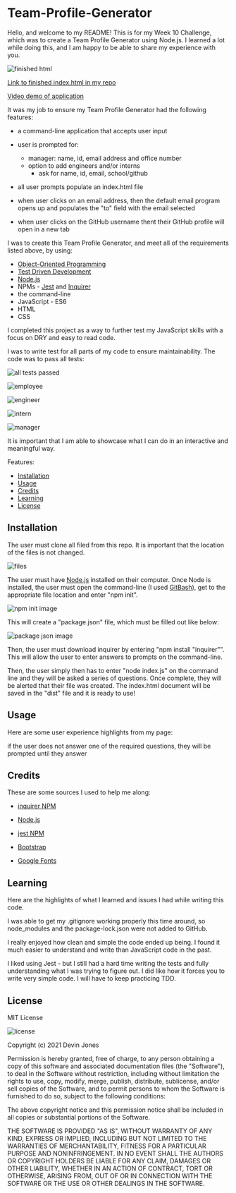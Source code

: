 # Team-Profile-Generator

Hello, and welcome to my README! This is for my Week 10 Challenge, which was to create a Team Profile Generator using Node.js. I learned a lot while doing this, and I am happy to be able to share my experience with you.

![finished html](https://github.com/dvicj/Team-Profile-Generator/blob/main/dist/images/final%20website.png)

[Link to finished index.html in my repo](https://github.com/dvicj/Team-Profile-Generator/blob/main/dist/index.html)

[Video demo of application](https://drive.google.com/file/d/1xO0TgGrJcFqg5AieAtKAZvP3pi62n_ah/view?usp=sharing)

It was my job to ensure my Team Profile Generator had the following features:

- a command-line application that accepts user input

- user is prompted for: 
    - manager: name, id, email address and office number
    - option to add engineers and/or interns
        - ask for name, id, email, school/github

- all user prompts populate an index.html file 

- when user clicks on an email address, then the default email program opens up and populates the "to" field with the email selected 

- when user clicks on the GitHub username thent their GitHub profile will open in a new tab


I was to create this Team Profile Generator, and meet all of the requirements listed above, by using:

- [Object-Oriented Programming](https://en.wikipedia.org/wiki/Object-oriented_programming#:~:text=Object%2Doriented%20programming%20(OOP),(often%20known%20as%20methods).)
- [Test Driven Development](https://en.wikipedia.org/wiki/Test-driven_development)
- [Node.js](https://nodejs.org/en/)
- NPMs - [Jest](https://www.npmjs.com/package/jest) and [Inquirer](https://www.npmjs.com/package/inquirer)
- the command-line
- JavaScript - ES6
- HTML 
- CSS

I completed this project as a way to further test my JavaScript skills with a focus on DRY and easy to read code. 

I was to write test for all parts of my code to ensure maintainability. The code was to pass all tests: 

![all tests passed](https://github.com/dvicj/Team-Profile-Generator/blob/main/dist/images/test%20pass%201.PNG)

![employee](https://github.com/dvicj/Team-Profile-Generator/blob/main/dist/images/test%20pass%20employee.PNG)

![engineer](https://github.com/dvicj/Team-Profile-Generator/blob/main/dist/images/test%20pass%20engineer.PNG)

![intern](https://github.com/dvicj/Team-Profile-Generator/blob/main/dist/images/test%20pass%20intern.PNG)

![manager](https://github.com/dvicj/Team-Profile-Generator/blob/main/dist/images/test%20pass%20mnager.PNG)

It is important that I am able to showcase what I can do in an interactive and meaningful way.

Features:

* [Installation](#installation)
* [Usage](#usage)
* [Credits](#credits)
* [Learning](#learning)
* [License](#license)

## Installation

The user must clone all filed from this repo. It is important that the location of the files is not changed. 

![files](https://github.com/dvicj/Team-Profile-Generator/blob/main/dist/images/file%20breakdown.PNG)

The user must have [Node.js](https://nodejs.org/en/download/) installed on their computer. Once Node is installed, the user must open the command-line (I used [GitBash](https://git-scm.com/downloads)), get to the appropriate file location and enter "npm init".

![npm init image](https://github.com/dvicj/Team-Profile-Generator/blob/main/dist/images/npm%20init.PNG)

This will create a "package.json" file, which must be filled out like below: 

![package json image](https://github.com/dvicj/Team-Profile-Generator/blob/main/dist/images/json%20package.PNG)

Then, the user must download inquirer by entering "npm install "inquirer"". This will allow the user to enter answers to prompts on the command-line.

Then, the user simply then has to enter "node index.js" on the command line and they will be asked a series of questions. Once complete, they will be alerted that their file was created. The index.html document will be saved in the "dist" file and it is ready to use!

## Usage
Here are some user experience highlights from my page:

if the user does not answer one of the required questions, they will be prompted until they answer

## Credits
These are some sources I used to help me along:

- [inquirer NPM](https://www.npmjs.com/package/inquirer)

- [Node.js](https://nodejs.org/en/download/)

- [jest NPM](https://www.npmjs.com/package/jest)

- [Bootstrap](https://getbootstrap.com/)

- [Google Fonts](https://fonts.google.com/)

## Learning
Here are the highlights of what I learned and issues I had while writing this code.

I was able to get my .gitignore working properly this time around, so node_modules and the package-lock.json were not added to GitHub. 

I really enjoyed how clean and simple the code ended up being. I found it much easier to understand and write than JavaScript code in the past. 

I liked using Jest - but I still had a hard time writing the tests and fully understanding what I was trying to figure out. I did like how it forces you to write very simple code. I will have to keep practicing TDD. 

## License
MIT License

![license](https://img.shields.io/static/v1?label=license&message=MIT&color=blueviolet)

Copyright (c) 2021 Devin Jones

Permission is hereby granted, free of charge, to any person obtaining a copy of this software and associated documentation files (the "Software"), to deal in the Software without restriction, including without limitation the rights to use, copy, modify, merge, publish, distribute, sublicense, and/or sell copies of the Software, and to permit persons to whom the Software is furnished to do so, subject to the following conditions:

The above copyright notice and this permission notice shall be included in all copies or substantial portions of the Software.

THE SOFTWARE IS PROVIDED "AS IS", WITHOUT WARRANTY OF ANY KIND, EXPRESS OR IMPLIED, INCLUDING BUT NOT LIMITED TO THE WARRANTIES OF MERCHANTABILITY, FITNESS FOR A PARTICULAR PURPOSE AND NONINFRINGEMENT. IN NO EVENT SHALL THE AUTHORS OR COPYRIGHT HOLDERS BE LIABLE FOR ANY CLAIM, DAMAGES OR OTHER LIABILITY, WHETHER IN AN ACTION OF CONTRACT, TORT OR OTHERWISE, ARISING FROM, OUT OF OR IN CONNECTION WITH THE SOFTWARE OR THE USE OR OTHER DEALINGS IN THE SOFTWARE.

